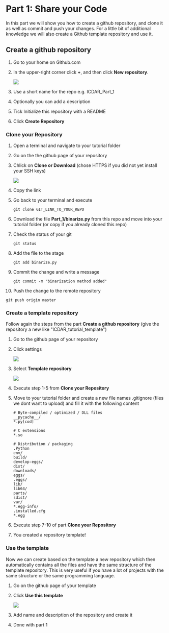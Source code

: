 # Part 1: Share your Code

In this part we will show you how to create a github repository, and clone it as well as commit and push your changes.
For a little bit of additional knowledge we will also create a Github template repository and use it.

## Create a github repository

1. Go to your home on Github.com 
2. In the upper-right corner click **+**, and then click **New repository**.

   ![](https://help.github.com/assets/images/help/repository/repo-create.png)
3. Use a short name for the repo e.g. ICDAR_Part_1 
4. Optionally you can add a description
5. Tick Initialize this repository with a README
6. Click **Create Repository**

### Clone your Repository

1. Open a terminal and navigate to your tutorial folder
2. Go on the the github page of your repository
3. Chlick on **Clone or Download** (chose HTTPS if you did not yet install your SSH keys)

   ![](https://raw.githubusercontent.com/lvoegtlin/ICDAR_CRRE_Tutorial/master/Part_1/figures/d_o_c.png)
4. Copy the link
5. Go back to your terminal and execute
   ```
   git clone GIT_LINK_TO_YOUR_REPO
   ```
6. Download the file **Part_1/binarize.py** from this repo and move into your tutorial folder (or copy if you already cloned this repo)
7. Check the status of your git
   ```
   git status
   ```
8. Add the file to the stage
   ```
   git add binarize.py
   ```
9. Commit the change and write a message
   ```
   git commit -m "binarization method added"
   ```
10. Push the change to the remote repository
   ```
   git push origin master
   ``` 

### Create a template repository

Follow again the steps from the part **Create a github repository** (give the repository a new like "ICDAR_tutorial_template")

1. Go to the github page of your repository
2. Click settings

   ![](https://help.github.com/assets/images/help/repository/repo-actions-settings.png)
3. Select **Template repository**

   ![](https://help.github.com/assets/images/help/repository/template-repository-checkbox.png)
4. Execute step 1-5 from **Clone your Repository**
5. Move to your tutorial folder and create a new file names .gitignore (files we dont want to upload) and fill it with the following content
   ```
   # Byte-compiled / optimized / DLL files
   __pycache__/
   *.py[cod]

   # C extensions
   *.so

   # Distribution / packaging
   .Python
   env/
   build/
   develop-eggs/
   dist/
   downloads/
   eggs/
   .eggs/
   lib/
   lib64/
   parts/
   sdist/
   var/
   *.egg-info/
   .installed.cfg
   *.egg
   ```
6. Execute step 7-10 of part **Clone your Repository**
7. You created a repository template!

### Use the template

Now we can create based on the template a new repository which then automatically contains all the files and have the same structure of the template repository.
This is very useful if you have a lot of projects with the same structure or the same programming language.

1. Go on the github page of your template
2. Click **Use this template**

   ![](https://raw.githubusercontent.com/lvoegtlin/ICDAR_CRRE_Tutorial/master/Part_1/figures/use_template.png)
3. Add name and description of the repository and create it
4. Done with part 1
